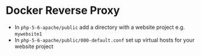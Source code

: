 # Docker Reverse Proxy

- In `php-5-6-apache/public` add a directory with a website project e.g. `mywebsite1`
- In `php-5-6-apache/public/000-default.conf` set up virtual hosts for your website project

